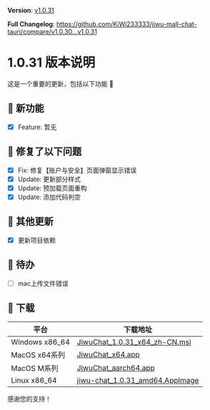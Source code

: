 **Version**: [v1.0.31](https://github.com/KiWi233333/jiwu-mall-chat-tauri/blob/main/.github/releasemd/v1.0.31.md)

**Full Changelog**: <https://github.com/KiWi233333/jiwu-mall-chat-tauri/compare/v1.0.30...v1.0.31>

# 1.0.31 版本说明

这是一个重要的更新，包括以下功能 🧪

## 🔮 新功能

- [x] Feature: 暂无

## 🔨 修复了以下问题

- [x] Fix: 修复【账户与安全】页面弹窗显示错误
- [x] Update: 更新部分样式
- [x] Update: 预加载页面重构
- [x] Update: 添加代码判空

## 🧿 其他更新

- [x] 更新项目依赖

## 📌 待办

- [ ] mac上传文件错误

## 🧪 下载

| 平台 | 下载地址 |
| --- | --- |
| Windows x86_64 | [JiwuChat_1.0.31_x64_zh-CN.msi](https://github.com/KiWi233333/jiwu-mall-chat-tauri/releases/download/v1.0.31/JiwuChat_1.0.31_x64_zh-CN.msi) |
| MacOS x64系列 | [JiwuChat_x64.app](https://github.com/KiWi233333/jiwu-mall-chat-tauri/releases/download/v1.0.31/JiwuChat_x64.app) |
| MacOS M系列 | [JiwuChat_aarch64.app](https://github.com/KiWi233333/jiwu-mall-chat-tauri/releases/download/v1.0.31/JiwuChat_aarch64.app) |
| Linux x86_64 | [jiwu-chat_1.0.31_amd64.AppImage](https://github.com/KiWi233333/jiwu-mall-chat-tauri/releases/download/v1.0.31/jiwu-chat_1.0.31_amd64.AppImage) |

感谢您的支持！
